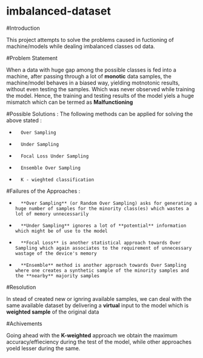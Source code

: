# imbalanced-dataset

#Introduction

This project attempts to solve the problems caused in fuctioning of machine/models while dealing imbalanced classes od data.

#Problem Statement

When a data with huge gap among the possible classes is fed into a machine, after passing through a lot of **monotic** data samples, the machine/model behaves in a
biased way, yielding motnotonic results, without even testing the samples. Which was never observed while training the model.
Hence, the training and testing results of the model yiels a huge mismatch which can be termed as **Malfunctioning**

#Possible Solutions :
The following methods can be applied for solving the above stated :
-       Over Sampling
-       Under Sampling
-       Focal Loss Under Sampling
-       Ensemble Over Sampling
-       K - wieghted classification

#Failures of the Approaches :

-       **Over Sampling** (or Random Over Sampling) asks for generating a huge number of samples for the minority class(es) which wastes a lot of memory unnecessarily
-       **Under Sampling** ignores a lot of **potential** information which might be of use to the model
-       **Focal Loss** is another statistical approach towards Over Sampling which again associates to the requirement of unnecessary wastage of the device's memory
-       **Ensemble** method is another approach towards Over Sampling where one creates a synthetic sample of the minority samples and the **nearby** majority samples

#Resolution

In stead of created new or ignring available samples, we can deal with the same available dataset by delivering a **virtual** input to the model which is **weighted sample**
of the original data

#Achivements

Going ahead with the **K-weighted** approach we obtain the maximum accuracy/effieciency during the test of the model, while other approaches yoeld lesser during the same.
